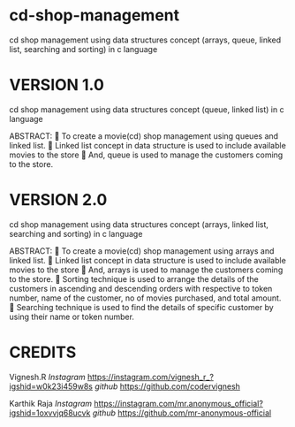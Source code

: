 # cd-shop-management
cd shop management using data structures concept (arrays, queue, linked list, searching and sorting) in c language

# VERSION 1.0
cd shop management using data structures concept (queue, linked list) in c language

ABSTRACT:
	To create a movie(cd) shop management using queues and linked list.
	Linked list concept in data structure is used to include available movies to the store
	And, queue is used to manage the customers coming to the store.


# VERSION 2.0
cd shop management using data structures concept (arrays, linked list, searching and sorting) in c language

ABSTRACT:
	To create a movie(cd) shop management using arrays and linked list.
	Linked list concept in data structure is used to include available movies to the store
	And, arrays is used to manage the customers coming to the store.
	Sorting technique is used to arrange the details of the customers in ascending and descending orders with respective to token number,    name of the customer, no of movies purchased, and total amount.
	Searching technique is used to find the details of specific customer by using their name or token number.


# CREDITS
Vignesh.R 
*Instagram*   https://instagram.com/vignesh_r_?igshid=w0k23i459w8s
*github*      https://github.com/codervignesh

Karthik Raja
*Instagram*   https://instagram.com/mr.anonymous_official?igshid=1oxvvjq68ucvk
*github*      https://github.com/mr-anonymous-official
